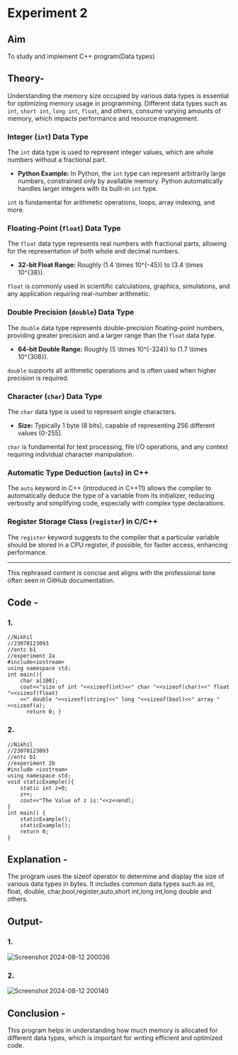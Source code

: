 # Experiment 2
## Aim
To study and implement C++ program(Data types)
## Theory-

Understanding the memory size occupied by various data types is essential for optimizing memory usage in programming. Different data types such as `int`, `short int`, `long int`, `float`, and others, consume varying amounts of memory, which impacts performance and resource management.

### Integer (`int`) Data Type

The `int` data type is used to represent integer values, which are whole numbers without a fractional part.

- **Python Example:** In Python, the `int` type can represent arbitrarily large numbers, constrained only by available memory. Python automatically handles larger integers with its built-in `int` type.

`int` is fundamental for arithmetic operations, loops, array indexing, and more.

### Floating-Point (`float`) Data Type

The `float` data type represents real numbers with fractional parts, allowing for the representation of both whole and decimal numbers.

- **32-bit Float Range:** Roughly \(1.4 \times 10^{-45}\) to \(3.4 \times 10^{38}\).

`float` is commonly used in scientific calculations, graphics, simulations, and any application requiring real-number arithmetic.

### Double Precision (`double`) Data Type

The `double` data type represents double-precision floating-point numbers, providing greater precision and a larger range than the `float` data type.

- **64-bit Double Range:** Roughly \(5 \times 10^{-324}\) to \(1.7 \times 10^{308}\).

`double` supports all arithmetic operations and is often used when higher precision is required.

### Character (`char`) Data Type

The `char` data type is used to represent single characters.

- **Size:** Typically 1 byte (8 bits), capable of representing 256 different values (0-255).

`char` is fundamental for text processing, file I/O operations, and any context requiring individual character manipulation.

### Automatic Type Deduction (`auto`) in C++

The `auto` keyword in C++ (introduced in C++11) allows the compiler to automatically deduce the type of a variable from its initializer, reducing verbosity and simplifying code, especially with complex type declarations.

### Register Storage Class (`register`) in C/C++

The `register` keyword suggests to the compiler that a particular variable should be stored in a CPU register, if possible, for faster access, enhancing performance.

---

This rephrased content is concise and aligns with the professional tone often seen in GitHub documentation.
## Code - 
### 1.
```
//Nikhil
//23070123093
//entc b1
//experiment 2a
#include<iostream>
using namespace std;
int main(){
    char a[100];
    cout<<"size of int "<<sizeof(int)<<" char "<<sizeof(char)<<" float "<<sizeof(float)
    <<" double "<<sizeof(string)<<" long "<<sizeof(bool)<<" array "<<sizeof(a);
      return 0; }
```
### 2.
```
//Nikhil
//23070123093
//entc b1
//experiment 2b
#include <iostream>
using namespace std;
void staticExample(){
    static int z=0;
    z++;
    cout<<"The Value of z is:"<<z<<endl;
}
int main() {
    staticExample();
    staticExample();
    return 0;
}
```

## Explanation - 
The program uses the sizeof operator to determine and display the size of various data types in bytes. It includes common data types such as int, float, double, char,bool,register,auto,short int,long int,long double and others.

## Output-
### 1.
![Screenshot 2024-08-12 200036](https://github.com/user-attachments/assets/9ffd1809-1d1c-48aa-a410-bd3e9c61ba4c)

### 2.
![Screenshot 2024-08-12 200140](https://github.com/user-attachments/assets/e1031629-5013-471c-987a-45575c55d8c4)

## Conclusion - 
This program helps in understanding how much memory is allocated for different data types, which is important for writing efficient and optimized code.








